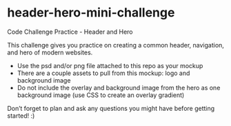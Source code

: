 # header-hero-mini-challenge
Code Challenge Practice - Header and Hero

This challenge gives you practice on creating a common header, navigation, and hero of modern websites. 

- Use the psd and/or png file attached to this repo as your mockup
- There are a couple assets to pull from this mockup: logo and background image
- Do not include the overlay and background image from the hero as one background image (use CSS to create an overlay gradient)

Don’t forget to plan and ask any questions you might have before getting started! :) 
